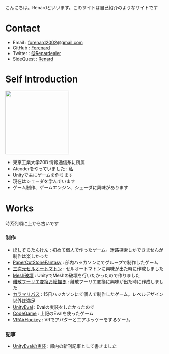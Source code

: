 こんにちは。Renardといいます。このサイトは自己紹介のようなサイトです
# Contact

- Email : forenard2002@gmail.com
- GitHub : [Forenard](https://github.com/Forenard)
- Twitter : [@Renardealer](https://twitter.com/Renardealer)
- SideQuest : [Renard](https://sidequestvr.com/user/735125)

# Self Introduction

<img src="https://user-images.githubusercontent.com/64544361/118407508-06419400-b6bc-11eb-8f27-6c1672a27185.png" width="200">


- 東京工業大学20B 情報通信系に所属
- Atcoderをやっていました : [私](https://atcoder.jp/users/rennn)
- Unityで主にゲームを作ります
- 現在はシェーダを学んでいます
- ゲーム制作、ゲームエンジン、シェーダに興味があります

# Works

時系列順に上から古いです

### 制作

- [ほしぞらたんけん](https://github.com/Forenard/Exploring-the-Starry-Sky) : 初めて個人で作ったゲーム。迷路探索しかできませんが制作は楽しかった
- [PaperCutStoneFantasy](https://github.com/Forenard/PaperCutStoneFantasy) : 部内ハッカソンにてグループで制作したゲーム
- [三次元セルオートマトン](https://github.com/Forenard/Applications-of-cellular-automata) : セルオートマトンに興味が出た時に作成しました
- [Mesh破壊](https://github.com/Forenard/Mesh-destruction) : UnityでMeshの破壊を行いたかったので作りました
- [離散フーリエ変換お絵描き](https://github.com/Forenard/DFT_FourierDrawer) : 離散フーリエ変換に興味が出た時に作成しました
- [カラマリパス](https://unityroom.com/games/calamaripath) : 15日ハッカソンにて個人で制作したゲーム。レベルデザイン以外は満足
- [UnityEval](https://github.com/Forenard/Unity_Eval_Expamle) : Evalの実装をしたかったので
- [CodeGame](https://github.com/Forenard/CodeGame_exe) : 上記のEvalを使ったゲーム
- [VRAirHockey](https://sidequestvr.com/app/4261/vrairhockey) : VRでアバターとエアホッケーをするゲーム


### 記事

- [UnityEvalの実装](https://trap.jp/post/1292/) : 部内の新刊記事として書きました
